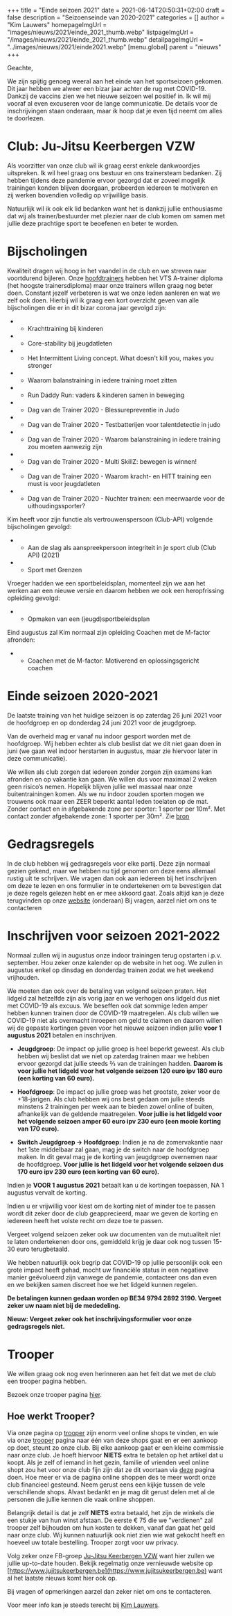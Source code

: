 +++
title = "Einde seizoen 2021"
date = 2021-06-14T20:50:31+02:00
draft = false
description = "Seizoenseinde van 2020-2021"
categories = []
author = "Kim Lauwers"
homepageImgUrl = "images/nieuws/2021/einde_2021_thumb.webp"
listpageImgUrl = "/images/nieuws/2021/einde_2021_thumb.webp"
detailpageImgUrl = "../images/nieuws/2021/einde2021.webp"
[menu.global]
    parent = "nieuws"
+++

Geachte,

We zijn spijtig genoeg weeral aan het einde van het sportseizoen gekomen. Dit jaar hebben we alweer een bizar jaar achter de rug met COVID-19. Dankzij de vaccins zien we het nieuwe seizoen wel positief in. Ik wil mij vooraf al even excuseren voor de lange communicatie. De details voor de inschrijvingen staan onderaan, maar ik hoop dat je even tijd neemt om alles te doorlezen.

# Club: Ju-Jitsu Keerbergen VZW
Als voorzitter van onze club wil ik graag eerst enkele dankwoordjes uitspreken. Ik wil heel graag ons bestuur en ons trainersteam bedanken. Zij hebben tijdens deze pandemie ervoor gezorgd dat er zoveel mogelijk trainingen konden blijven doorgaan, probeerden iedereen te motiveren en zij werken bovendien volledig op vrijwillige basis.

Natuurlijk wil ik ook elk lid bedanken want het is dankzij jullie enthousiasme dat wij als trainer/bestuurder met plezier naar de club komen om samen met jullie deze prachtige sport te beoefenen en beter te worden.

# Bijscholingen
Kwaliteit dragen wij hoog in het vaandel in de club en we streven naar voortdurend bijleren. Onze [hoofdtrainers](https://www.invictokeerbergen.be/trainers) hebben het VTS A-trainer diploma (het hoogste trainersdiploma) maar onze trainers willen graag nog beter doen. Constant jezelf verbeteren is wat we onze leden aanleren en wat we zelf ook doen. Hierbij wil ik graag een kort overzicht geven van alle bijscholingen die er in dit bizar corona jaar gevolgd zijn:

* - Krachttraining bij kinderen
* - Core-stability bij jeugdatleten
* - Het Intermittent Living concept. What doesn't kill you, makes you stronger
* - Waarom balanstraining in iedere training moet zitten
* - Run Daddy Run: vaders & kinderen samen in beweging
* - Dag van de Trainer 2020 - Blessurepreventie in Judo
* - Dag van de Trainer 2020 - Testbatterijen voor talentdetectie in judo
* - Dag van de Trainer 2020 - Waarom balanstraining in iedere training zou moeten aanwezig zijn
* - Dag van de Trainer 2020 - Multi SkillZ: bewegen is winnen!
* - Dag van de Trainer 2020 - Waarom kracht- en HITT training een must is voor jeugdatleten
* - Dag van de Trainer 2020 - Nuchter trainen: een meerwaarde voor de uithoudingssporter?


Kim heeft voor zijn functie als vertrouwenspersoon (Club-API) volgende bijscholingen gevolgd:

* - Aan de slag als aanspreekpersoon integriteit in je sport club (Club API) (2021)
* - Sport met Grenzen


Vroeger hadden we een sportbeleidsplan, momenteel zijn we aan het werken aan een nieuwe versie en daarom hebben we ook een heropfrissing opleiding gevolgd:

* - Opmaken van een (jeugd)sportbeleidsplan


Eind augustus zal Kim normaal zijn opleiding Coachen met de M-factor afronden:

* - Coachen met de M-factor: Motiverend en oplossingsgericht coachen

# Einde seizoen 2020-2021
De laatste training van het huidige seizoen is op zaterdag 26 juni 2021 voor de hoofdgroep en op donderdag 24 juni 2021 voor de jeugdgroep.

Van de overheid mag er vanaf nu indoor gesport worden met de hoofdgroep. Wij hebben echter als club beslist dat we dit niet gaan doen in juni (we gaan wel indoor herstarten in augustus, maar zie hiervoor later in deze communicatie).

We willen als club zorgen dat iedereen zonder zorgen zijn examens kan afronden en op vakantie kan gaan. We willen dus voor maximaal 2 weken geen risico’s nemen. Hopelijk blijven jullie wel massaal naar onze buitentrainingen komen. Als we nu indoor zouden sporten mogen we trouwens ook maar een ZEER beperkt aantal leden toelaten op de mat.
Zonder contact en in afgebakende zone per sporter: 1 sporter per 10m². Met contact zonder afgebakende zone: 1 sporter per 30m². Zie [bron](https://www.vechtsportplatform.be/sites/default/files/Toelichting%20richtlijnen%20voor%20vechtsportbeoefening%20vanaf%209%20juni.pdf )

# Gedragsregels
In de club hebben wij gedragsregels voor elke partij. Deze zijn normaal gezien gekend, maar we hebben nu tijd genomen om deze eens allemaal rustig uit te schrijven. We vragen dan ook aan iedereen bij het inschrijven om deze te lezen en ons formulier in te ondertekenen om te bevestigen dat je deze regels gelezen hebt en er mee akkoord gaat. Zoals altijd kan je deze terugvinden op onze [website](https://www.invictokeerbergen.be/trainingen/) (onderaan)
Bij vragen, aarzel niet om ons te contacteren

# Inschrijven voor seizoen 2021-2022
Normaal zullen wij in augustus onze indoor trainingen terug opstarten i.p.v. september. Hou zeker onze kalender op de website in het oog. We zullen in augustus enkel op dinsdag en donderdag trainen zodat we het weekend vrijhouden.


We moeten dan ook over de betaling van volgend seizoen praten. Het lidgeld zal hetzelfde zijn als vorig jaar en we verhogen ons lidgeld dus niet met COVID-19 als excuus.
We beseffen ook dat sommige leden amper hebben kunnen trainen door de COVID-19 maatregelen. Als club willen we COVID-19 niet als overmacht inroepen om geld te claimen en daarom willen wij de gepaste kortingen geven voor het nieuwe seizoen indien jullie **voor 1 augustus 2021** betalen en inschrijven.

* **Jeugdgroep**: De impact op jullie groep is heel beperkt geweest. Als club hebben wij beslist dat we niet op zaterdag trainen maar we hebben ervoor gezorgd dat jullie steeds ⅔ van de trainingen hadden. **Daarom is voor jullie het lidgeld voor het volgende seizoen 120 euro ipv 180 euro (een korting van 60 euro).**

* **Hoofdgroep**: De impact op jullie groep was het grootste, zeker voor de +18-jarigen. Als club hebben wij ons best gedaan om jullie steeds minstens 2 trainingen per week aan te bieden zowel online of buiten, afhankelijk van de geldende maatregelen. **Voor jullie is het lidgeld voor het volgende seizoen amper 60 euro ipv 230 euro (een mooie korting van 170 euro).**

* **Switch Jeugdgroep -> Hoofdgroep**: Indien je na de zomervakantie naar het 1ste middelbaar zal gaan, mag je de switch naar de hoofdgroep maken. In dit geval mag je de korting van jeugdgroep overnemen naar de hoofdgroep. **Voor jullie is het lidgeld voor het volgende seizoen dus 170 euro ipv 230 euro (een korting van  60 euro).**

Indien je **VOOR 1 augustus 2021** betaalt kan u de kortingen toepassen, NA 1 augustus vervalt de korting.

Indien u er vrijwillig voor kiest om de korting niet of minder toe te passen wordt dit zeker door de club geapprecieerd, maar we geven de korting en iedereen heeft het volste recht om deze toe te passen.

Vergeet volgend seizoen zeker ook uw documenten van de mutualiteit niet te laten ondertekenen door ons, gemiddeld krijg je daar ook nog tussen 15-30 euro terugbetaald.

We hebben natuurlijk ook begrip dat COVID-19 op jullie persoonlijk ook een grote impact heeft gehad, mocht uw financiële status in een negatieve manier geëvolueerd zijn vanwege de pandemie, contacteer ons dan even en we bekijken samen discreet hoe we het lidgeld kunnen regelen.

**De betalingen kunnen gedaan worden op BE34 9794 2892 3190. Vergeet zeker uw naam niet bij de mededeling.**

**Nieuw: Vergeet zeker ook het inschrijvingsformulier voor onze gedragsregels niet.**

# Trooper
We willen graag ook nog even herinneren aan het feit dat we met de club een trooper pagina hebben.

Bezoek onze trooper pagina [hier](https://www.trooper.be/jujitsukeerbergen).

## Hoe werkt Trooper?

Via onze pagina op [trooper](https://www.trooper.be/jujitsukeerbergen) zijn enorm veel online shops te vinden, en wie via onze [trooper](https://www.trooper.be/jujitsukeerbergen) pagina naar één van deze shops gaat en er een aankoop op doet, steunt zo onze club.
Bij elke aankoop gaat er een kleine commissie naar onze club. Je hoeft hiervoor **NIETS** extra te betalen op het artikel dat u koopt. 
Als je zelf of iemand in het gezin, familie of vrienden veel online shopt zou het voor onze club fijn zijn dat ze dit voortaan via [deze](https://www.trooper.be/jujitsukeerbergen) pagina doen.
Hoe meer er via de pagina online shoppen des te meer wordt onze club financieel gesteund.
Neem gerust eens een kijkje tussen de vele verschillende shops.
Alvast bedankt en je mag dit gerust delen met al de personen die jullie kennen die vaak online shoppen.

Belangrijk detail is dat je zelf **NIETS** extra betaald, het zijn de winkels die een stukje van hun winst afstaan.
De eerste € 75 die we "verdienen" zal trooper zelf bijhouden om hun kosten te dekken, vanaf dan gaat het geld naar onze club.
Wij kunnen natuurlijk ook niet zien wie wat gekocht heeft en hoeveel uw totale bestelling. Trooper zorgt voor uw privacy.


Volg zeker onze FB-groep [Ju-Jitsu Keerbergen VZW](https://www.facebook.com/groups/357231384348318/) want hier zullen we jullie up-to-date houden. 
Bekijk regelmatig onze vernieuwde website op [https://www.jujitsukeerbergen.be](https://www.jujitsukeerbergen.be) want al het laatste nieuws komt hier ook op.

Bij vragen of opmerkingen aarzel dan zeker niet om ons te contacteren.

Voor meer info kan je steeds terecht bij [Kim Lauwers](https://www.invictokeerbergen.be/trainers/#Kim_Lauwers).